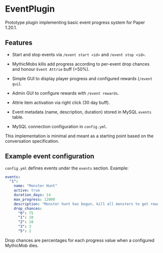# EventPlugin

Prototype plugin implementing basic event progress system for Paper 1.20.1.

## Features

* Start and stop events via `/event start <id>` and `/event stop <id>`.
* MythicMobs kills add progress according to per-event drop chances and honour `Event Attrie` buff (+50%).

* Simple GUI to display player progress and configured rewards (`/event gui`).
* Admin GUI to configure rewards with `/event rewards`.
* Attrie item activation via right click (30 day buff).
* Event metadata (name, description, duration) stored in MySQL `events` table.

* MySQL connection configuration in `config.yml`.

This implementation is minimal and meant as a starting point based on the
conversation specification.

## Example event configuration

`config.yml` defines events under the `events` section. Example:

```yaml
events:
  "1":
    name: "Monster Hunt"
    active: true
    duration_days: 14
    max_progress: 12000
    description: "Monster hunt has begun, kill all monsters to get rewards."
    drop_chances:
      "0": 75
      "1": 10
      "2": 10
      "3": 3
      "5": 2
```

Drop chances are percentages for each progress value when a configured MythicMob dies.

